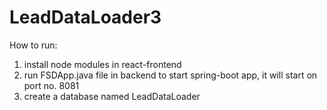 # LeadDataLoader3

How to run:
1. install node modules in react-frontend
2. run FSDApp.java file in backend to start spring-boot app, it will start on port no. 8081
3. create a database named LeadDataLoader
